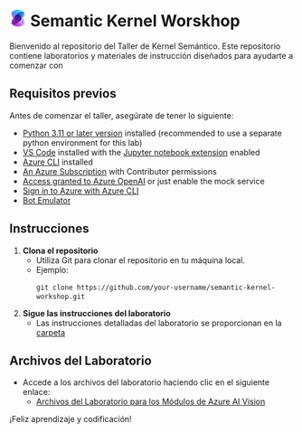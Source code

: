 # <img src="./instructions/media/semantic_kernel.jpg" alt="Semantic Kernel Logo" style="width:30px;height:30px;"/> Semantic Kernel Worskhop

Bienvenido al repositorio del Taller de Kernel Semántico. Este repositorio contiene laboratorios y materiales de instrucción diseñados para ayudarte a comenzar con 

## Requisitos previos

Antes de comenzar el taller, asegúrate de tener lo siguiente:
- [Python 3.11 or later version](https://www.python.org/) installed (recommended to use a separate python environment for this lab)
- [VS Code](https://code.visualstudio.com/) installed with the [Jupyter notebook extension](https://marketplace.visualstudio.com/items?itemName=ms-toolsai.jupyter) enabled
- [Azure CLI](https://learn.microsoft.com/cli/azure/install-azure-cli) installed
- [An Azure Subscription](https://azure.microsoft.com/free/) with Contributor permissions
- [Access granted to Azure OpenAI](https://aka.ms/oai/access) or just enable the mock service
- [Sign in to Azure with Azure CLI](https://learn.microsoft.com/cli/azure/authenticate-azure-cli-interactively)
- [Bot Emulator](https://learn.microsoft.com/en-us/azure/bot-service/bot-service-debug-emulator?view=azure-bot-service-4.0&tabs=csharp)

## Instrucciones

1. **Clona el repositorio**
    - Utiliza Git para clonar el repositorio en tu máquina local.
    - Ejemplo:
      ```
      git clone https://github.com/your-username/semantic-kernel-workshop.git
      ```
2. **Sigue las instrucciones del laboratorio**
    - Las instrucciones detalladas del laboratorio se proporcionan en la [carpeta](./instructions/)

## Archivos del Laboratorio

- Accede a los archivos del laboratorio haciendo clic en el siguiente enlace:
  - [Archivos del Laboratorio para los Módulos de Azure AI Vision](/c:/Users/pablocastao/OneDrive%20-%20Microsoft/Work/Clients/bccr/semantic-kernel-workshop/README.md)

¡Feliz aprendizaje y codificación!